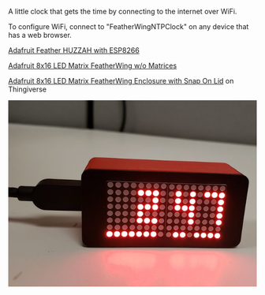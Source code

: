 A little clock that gets the time by connecting to the internet over WiFi.

To configure WiFi, connect to "FeatherWingNTPClock" on any device that has a web browser.

[Adafruit Feather HUZZAH with ESP8266](https://www.adafruit.com/product/2821)

[Adafruit 8x16 LED Matrix FeatherWing w/o Matrices](https://www.adafruit.com/product/3090)

[Adafruit 8x16 LED Matrix FeatherWing Enclosure with Snap On Lid](https://www.thingiverse.com/thing:2650219) on Thingiverse

![Feather_Matrix_NTP_Clock](Feather_Matrix_NTP_Clock.jpg)
